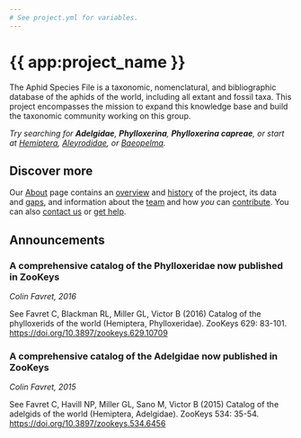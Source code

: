 ```yaml
---
# See project.yml for variables.
---
```


# {{ app:project_name }}
The Aphid Species File is a taxonomic, nomenclatural, and bibliographic database of the aphids of the world, including all extant and fossil taxa. This project encompasses the mission to expand this knowledge base and build the taxonomic community working on this group.

<autocomplete-otu class="w-80 place-content-center" placeholder="Search by taxon name"/>

_Try searching for **Adelgidae**, **Phylloxerina**, **Phylloxerina capreae**, or start at [Hemiptera]({{app:project_url}}/otu/899787/overview), [Aleyrodidae]({{app:project_url}}/otu/899953/overview), or [Baeopelma]({{app:project_url}}/otu/899910/overview)._

## Discover more
Our [About](about) page contains an [overview](about#overview) and [history](about#history) of the project, its data and [gaps](about#gaps-as-opportunity),<D-r> and information about the [team](about#team) and how _you_ can [contribute](about#contribute). You can also [contact us](about#contribute) or [get help](about#contribute-or-get-help). 

## Announcements
### A comprehensive catalog of the Phylloxeridae now published in ZooKeys
<!--- add inline --->
_Colin Favret, 2016_

See Favret C, Blackman RL, Miller GL, Victor B (2016) Catalog of the phylloxerids of the world (Hemiptera, Phylloxeridae). ZooKeys 629: 83-101. https://doi.org/10.3897/zookeys.629.10709

### A comprehensive catalog of the Adelgidae now published in ZooKeys
_Colin Favret, 2015_

See Favret C, Havill NP, Miller GL, Sano M, Victor B (2015) Catalog of the adelgids of the world (Hemiptera, Adelgidae). ZooKeys 534: 35-54. https://doi.org/10.3897/zookeys.534.6456
